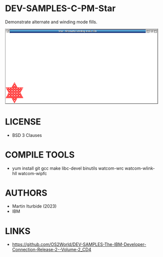 # DEV-SAMPLES-C-PM-Star
Demonstrate alternate and winding mode fills.

![Star ScreenShot](/wiki/Star_001.png)

LICENSE
===============
* BSD 3 Clauses

COMPILE TOOLS
===============
* yum install git gcc make libc-devel binutils watcom-wrc watcom-wlink-hll watcom-wipfc
 
AUTHORS
===============
* Martin Iturbide (2023)
* IBM

LINKS
===============
* https://github.com/OS2World/DEV-SAMPLES-The-IBM-Developer-Connection-Release-2--Volume-2_CD4
